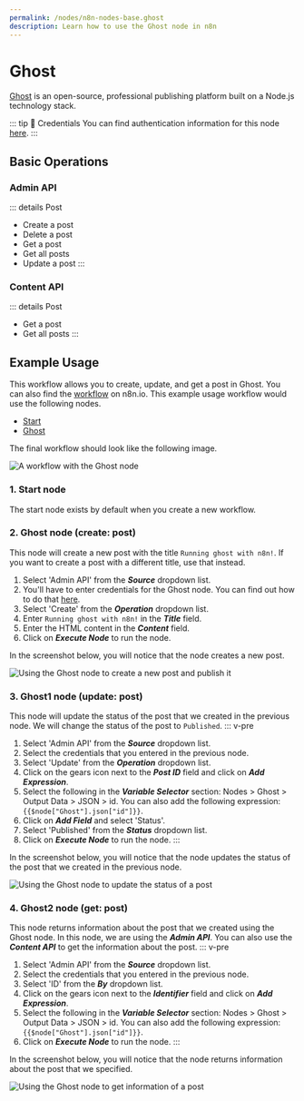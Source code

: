 ```yaml
---
permalink: /nodes/n8n-nodes-base.ghost
description: Learn how to use the Ghost node in n8n
---
```


# Ghost

[Ghost](https://www.ghost.org/) is an open-source, professional publishing platform built on a Node.js technology stack.

::: tip 🔑 Credentials
You can find authentication information for this node [here](../../../credentials/Ghost/README.md).
:::

## Basic Operations

### Admin API

::: details Post
- Create a post
- Delete a post
- Get a post
- Get all posts
- Update a post
:::

### Content API

::: details Post
- Get a post
- Get all posts
:::

## Example Usage

This workflow allows you to create, update, and get a post in Ghost. You can also find the [workflow](https://n8n.io/workflows/825) on n8n.io. This example usage workflow would use the following nodes.
- [Start](../../core-nodes/Start/README.md)
- [Ghost]()

The final workflow should look like the following image.

![A workflow with the Ghost node](REDACTED)

### 1. Start node

The start node exists by default when you create a new workflow.

### 2. Ghost node (create: post)

This node will create a new post with the title `Running ghost with n8n!`. If you want to create a post with a different title, use that instead.

1. Select 'Admin API' from the ***Source*** dropdown list.
2. You'll have to enter credentials for the Ghost node. You can find out how to do that [here](../../../credentials/Ghost/README.md).
3. Select 'Create' from the ***Operation*** dropdown list.
4. Enter `Running ghost with n8n!` in the ***Title*** field.
5. Enter the HTML content in the ***Content*** field.
6. Click on ***Execute Node*** to run the node.

In the screenshot below, you will notice that the node creates a new post.

![Using the Ghost node to create a new post and publish it](REDACTED)

### 3. Ghost1 node (update: post)

This node will update the status of the post that we created in the previous node. We will change the status of the post to `Published`.
::: v-pre
1. Select 'Admin API' from the ***Source*** dropdown list.
2. Select the credentials that you entered in the previous node.
2. Select 'Update' from the ***Operation*** dropdown list.
3. Click on the gears icon next to the ***Post ID*** field and click on ***Add Expression***.
4. Select the following in the ***Variable Selector*** section: Nodes > Ghost > Output Data > JSON > id. You can also add the following expression: `{{$node["Ghost"].json["id"]}}`.
5. Click on ***Add Field*** and select 'Status'.
6. Select 'Published' from the ***Status*** dropdown list.
7. Click on ***Execute Node*** to run the node.
:::

In the screenshot below, you will notice that the node updates the status of the post that we created in the previous node.

![Using the Ghost node to update the status of a post](REDACTED)

### 4. Ghost2 node (get: post)

This node returns information about the post that we created using the Ghost node. In this node, we are using the ***Admin API***. You can also use the ***Content API*** to get the information about the post.
::: v-pre
1. Select 'Admin API' from the ***Source*** dropdown list.
2. Select the credentials that you entered in the previous node.
3. Select 'ID' from the ***By*** dropdown list.
4. Click on the gears icon next to the ***Identifier*** field and click on ***Add Expression***.
5. Select the following in the ***Variable Selector*** section: Nodes > Ghost > Output Data > JSON > id. You can also add the following expression: `{{$node["Ghost"].json["id"]}}`.
6. Click on ***Execute Node*** to run the node.
:::

In the screenshot below, you will notice that the node returns information about the post that we specified.

![Using the Ghost node to get information of a post](REDACTED)
